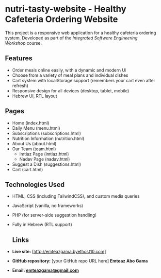 # nutri-tasty-website - Healthy Cafeteria Ordering Website

This project is a responsive web application for a healthy cafeteria ordering system, Developed as part of the _Integrated Software Engineering Workshop_ course.
## Features
- Order meals online easily, with a dynamic and modern UI
- Choose from a variety of meal plans and individual dishes
- Cart system with localStorage support (remembers your cart even after refresh)
- Responsive design for all devices (desktop, tablet, mobile)
- Hebrew UI, RTL layout

## Pages
- Home (index.html)
- Daily Menu (menu.html)
- Subscriptions (subscriptions.html)
- Nutrition Information (nutrition.html)
- About Us (about.html)
- Our Team (team.html)
    - Imtiaz Page (imtiaz.html)
    - Nadav Page (nadav.html)
- Suggest a Dish (suggestions.html)
- Cart (cart.html)

## Technologies Used

- HTML, CSS (including TailwindCSS), and custom media queries
- JavaScript (vanilla, no frameworks)
- PHP (for server-side suggestion handling)
- Fully in Hebrew (RTL support)


  ## Links

- **Live site:** [http://emteazgama.byethost10.com]
- **GitHub repository:** [your GitHub repo URL here]
**Emteaz Abo Gama**
 - **Email: emteazgama@gmail.com**  
